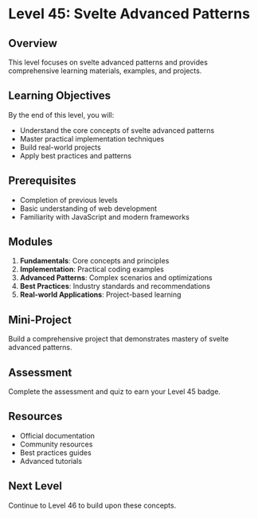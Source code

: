 # Level 45: Svelte Advanced Patterns

## Overview
This level focuses on svelte advanced patterns and provides comprehensive learning materials, examples, and projects.

## Learning Objectives
By the end of this level, you will:
- Understand the core concepts of svelte advanced patterns
- Master practical implementation techniques
- Build real-world projects
- Apply best practices and patterns

## Prerequisites
- Completion of previous levels
- Basic understanding of web development
- Familiarity with JavaScript and modern frameworks

## Modules
1. **Fundamentals**: Core concepts and principles
2. **Implementation**: Practical coding examples
3. **Advanced Patterns**: Complex scenarios and optimizations
4. **Best Practices**: Industry standards and recommendations
5. **Real-world Applications**: Project-based learning

## Mini-Project
Build a comprehensive project that demonstrates mastery of svelte advanced patterns.

## Assessment
Complete the assessment and quiz to earn your Level 45 badge.

## Resources
- Official documentation
- Community resources
- Best practices guides
- Advanced tutorials

## Next Level
Continue to Level 46 to build upon these concepts.
